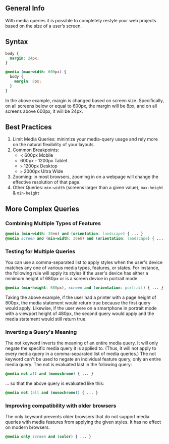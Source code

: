 ## General Info

With media queries it is possible to completely restyle your web projects based on the size of a user’s screen.

## Syntax

```css
body {
  margin: 24px;
}

@media (max-width: 600px) {
  body {
    margin: 8px;
  }
}
```

In the above example, margin is changed based on screen size. Specifically, on all screens below or equal to 600px, the margin will be 8px, and on all screens above 600px, it will be 24px.

## Best Practices

1. Limit Media Queries: minimize your media-query usage and rely more on the natural flexibility of your layouts.
2. Common Breakpoints:
    - < 600px Mobile
    - 600px - 1200px Tablet
    - `>` 1200px Desktop
    - `>` 2000px Ultra Wide
3. Zooming: in most browsers, zooming in on a webpage will change the effective resolution of that page.
4. Other Queries: `min-width` (screens larger than a given value), `max-height` & `min-height`

## More Complex Queries

### Combining Multiple Types of Features

```css
@media (min-width: 30em) and (orientation: landscape) { ... }
@media screen and (min-width: 30em) and (orientation: landscape) { ... }
```

### Testing for Multiple Queries

You can use a comma-separated list to apply styles when the user's device matches any one of various media types, features, or states. For instance, the following rule will apply its styles if the user's device has either a minimum height of 680px or is a screen device in portrait mode:

```css
@media (min-height: 680px), screen and (orientation: portrait) { ... }
```

Taking the above example, if the user had a printer with a page height of 800px, the media statement would return true because the first query would apply. Likewise, if the user were on a smartphone in portrait mode with a viewport height of 480px, the second query would apply and the media statement would still return true.

### Inverting a Query's Meaning

The not keyword inverts the meaning of an entire media query. It will only negate the specific media query it is applied to. (Thus, it will not apply to every media query in a comma-separated list of media queries.) The not keyword can't be used to negate an individual feature query, only an entire media query. The not is evaluated last in the following query:

```css
@media not all and (monochrome) { ... }
```

... so that the above query is evaluated like this:

```css
@media not (all and (monochrome)) { ... }
```

### Improving compatibility with older browsers

The only keyword prevents older browsers that do not support media queries with media features from applying the given styles. It has no effect on modern browsers.

```css
@media only screen and (color) { ... }
```
